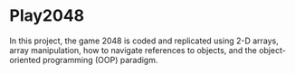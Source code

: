 # Play2048
In this project, the game 2048 is coded and replicated using 2-D arrays, array manipulation, how to navigate references to objects, and the object-oriented programming (OOP) paradigm.
